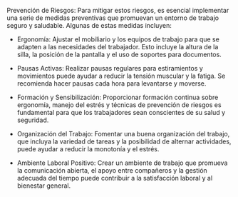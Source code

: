 Prevención de Riesgos: Para mitigar estos riesgos, es esencial implementar una serie de medidas preventivas que promuevan un entorno de trabajo seguro y saludable. Algunas de estas medidas incluyen:

- Ergonomía: Ajustar el mobiliario y los equipos de trabajo para que se adapten a las necesidades del trabajador. Esto incluye la altura de la silla, la posición de la pantalla y el uso de soportes para documentos.

- Pausas Activas: Realizar pausas regulares para estiramientos y movimientos puede ayudar a reducir la tensión muscular y la fatiga. Se recomienda hacer pausas cada hora para levantarse y moverse.

- Formación y Sensibilización: Proporcionar formación continua sobre ergonomía, manejo del estrés y técnicas de prevención de riesgos es fundamental para que los trabajadores sean conscientes de su salud y seguridad.

- Organización del Trabajo: Fomentar una buena organización del trabajo, que incluya la variedad de tareas y la posibilidad de alternar actividades, puede ayudar a reducir la monotonía y el estrés.

- Ambiente Laboral Positivo: Crear un ambiente de trabajo que promueva la comunicación abierta, el apoyo entre compañeros y la gestión adecuada del tiempo puede contribuir a la satisfacción laboral y al bienestar general.
